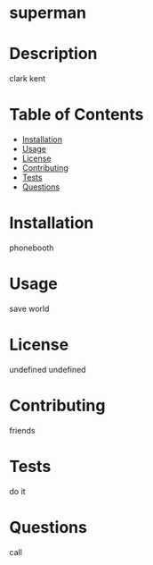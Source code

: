 # superman
# Description
clark kent
# Table of Contents
* [Installation](#installation)
* [Usage](#usage)
* [License](#license)
* [Contributing](#contributing)
* [Tests](#tests)
* [Questions](#questions)
# Installation
phonebooth
# Usage
save world
# License
undefined
undefined
# Contributing
friends
# Tests
do it
# Questions
call
